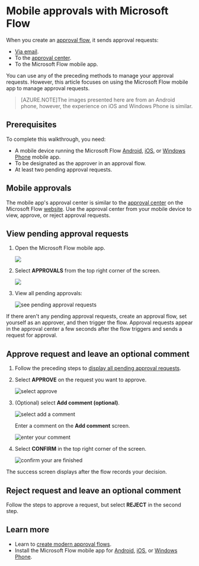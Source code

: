 <properties
    pageTitle="Use mobile devices to approve requests | Microsoft Flow"
    description="Use mobile devices to approve requests created in Microsoft Flow"
    services=""
    suite="flow"
    documentationCenter="na"
    authors="msftman"
    manager="anneta"
    editor=""
    tags=""/>

<tags
    ms.service="flow"
    ms.devlang="na"
    ms.topic="article"
    ms.tgt_pltfrm="na"
    ms.workload="na"
    ms.date="06/10/2017"
    ms.author="deonhe"/>

# Mobile approvals with Microsoft Flow

When you create an [approval flow](./modern-approvals.md), it sends approval requests:

- [Via email](./modern-approvals.md/#from-email).
- To the [approval center](./modern-approvals.md/#from-the-approvals-center).
- To the Microsoft Flow mobile app.

You can use any of the preceding methods to manage your approval requests. However, this article focuses on using the Microsoft Flow mobile app to manage approval requests.

>[AZURE.NOTE]The images presented here are from an Android phone, however, the experience on iOS and Windows Phone is similar.

## Prerequisites

To complete this walkthrough, you need:

- A mobile device running the Microsoft Flow [Android](https://aka.ms/flowmobiledocsandroid), [iOS](https://aka.ms/flowmobiledocsios), or [Windows Phone](https://aka.ms/flowmobilewindows) mobile app.
- To be designated as the approver in an approval flow.
- At least two pending approval requests.

## Mobile approvals

The mobile app's approval center is similar to the [approval center](https://flow.microsoft.com/manage/approvals/received) on the Microsoft Flow [website](https://flow.microsoft.com). Use the approval center from your mobile device to view, approve, or reject approval requests.

## View pending approval requests

1. Open the Microsoft Flow mobile app.

    ![](./media/mobile-approvals/open-app.png)

1. Select **APPROVALS** from the top right corner of the screen.

    ![](./media/mobile-approvals/select-approvals.png)

1. View all pending approvals:

   ![see pending approval requests](./media/mobile-approvals/show-pending-approval-requests.png)

If there aren't any pending approval requests, create an approval flow, set yourself as an approver, and then trigger the flow. Approval requests appear in the approval center a few seconds after the flow triggers and sends a request for approval.

## Approve request and leave an optional comment

1. Follow the preceding steps to [display all pending approval requests](./mobile-approvals.md/#View-pending-approval-requests).

1. Select **APPROVE** on the request you want to approve.

    ![select approve](./media/mobile-approvals/select-approve.png)

1. (Optional) select **Add comment (optional)**.

    ![select add a comment](./media/mobile-approvals/select-add-comment.png)

    Enter a comment on the **Add comment** screen.

    ![enter your comment](./media/mobile-approvals/enter-comment-for-approval.png)

1. Select **CONFIRM** in the top right corner of the screen.

    ![confirm your are finished](./media/mobile-approvals/tap-confirm-button.png)

The success screen displays after the flow records your decision.

## Reject request and leave an optional comment

Follow the steps to approve a request, but select **REJECT** in the second step.

## Learn more

- Learn to [create modern approval flows](./modern-approvals.md).
- Install the Microsoft Flow mobile app for [Android](https://aka.ms/flowmobiledocsandroid), [iOS](https://aka.ms/flowmobiledocsios), or [Windows Phone](https://aka.ms/flowmobilewindows).
